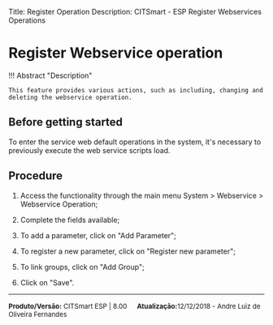 ﻿Title: Register Operation
Description: CITSmart - ESP Register Webservices Operations

Register Webservice operation
=============================

!!! Abstract "Description"

    This feature provides various actions, such as including, changing and deleting the webservice operation.

Before getting started
--------------------------
To enter the service web default operations in the system, it's necessary to
previously execute the web service scripts load.

Procedure
-------------
1.  Access the functionality through the main menu System \> Webservice \>
    Webservice Operation;

2.  Complete the fields available;

3.  To add a parameter, click on "Add Parameter";

4.  To register a new parameter, click on "Register new parameter";

5.  To link groups, click on "Add Group";

6.  Click on "Save".


<hr>
<font  Size=2><b>Produto/Versão:</b> CITSmart ESP | 8.00</font> &nbsp; &nbsp;
<font  Size=2><b>Atualização:</b>12/12/2018 - Andre Luiz de Oliveira Fernandes</font>
	

